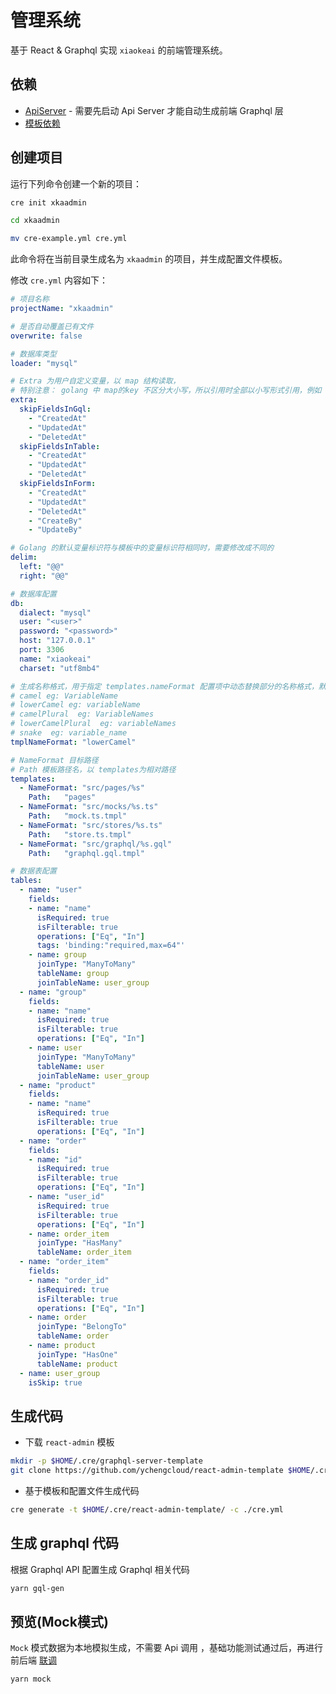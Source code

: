 # 管理系统

基于 React & Graphql 实现 `xiaokeai` 的前端管理系统。

## 依赖

- [ApiServer](tutorial-api.md) - 需要先启动 Api Server 才能自动生成前端 Graphql 层
- [模板依赖](templates-react-admin?id=安装依赖)

## 创建项目

运行下列命令创建一个新的项目：

```bash
cre init xkaadmin

cd xkaadmin

mv cre-example.yml cre.yml
```

此命令将在当前目录生成名为 `xkaadmin` 的项目，并生成配置文件模板。

修改 `cre.yml` 内容如下：

```yaml
# 项目名称
projectName: "xkaadmin"

# 是否自动覆盖已有文件
overwrite: false

# 数据库类型
loader: "mysql"

# Extra 为用户自定义变量，以 map 结构读取，
# 特别注意： golang 中 map的key 不区分大小写，所以引用时全部以小写形式引用，例如 ： .Extra.pkgpath
extra:
  skipFieldsInGql: 
    - "CreatedAt"
    - "UpdatedAt"
    - "DeletedAt"
  skipFieldsInTable: 
    - "CreatedAt"
    - "UpdatedAt"
    - "DeletedAt"
  skipFieldsInForm: 
    - "CreatedAt"
    - "UpdatedAt"
    - "DeletedAt"
    - "CreateBy"
    - "UpdateBy"

# Golang 的默认变量标识符与模板中的变量标识符相同时，需要修改成不同的
delim:
  left: "@@"
  right: "@@"

# 数据库配置
db:
  dialect: "mysql"
  user: "<user>"
  password: "<password>"
  host: "127.0.0.1"
  port: 3306
  name: "xiaokeai"
  charset: "utf8mb4"

# 生成名称格式，用于指定 templates.nameFormat 配置项中动态替换部分的名称格式，默认使用数据库表名相同的格式，可选值如下：
# camel eg: VariableName
# lowerCamel eg: variableName
# camelPlural  eg: VariableNames
# lowerCamelPlural  eg: variableNames
# snake  eg: variable_name
tmplNameFormat: "lowerCamel"

# NameFormat 目标路径
# Path 模板路径名，以 templates为相对路径
templates:
  - NameFormat: "src/pages/%s"
    Path:   "pages"
  - NameFormat: "src/mocks/%s.ts"
    Path:   "mock.ts.tmpl"
  - NameFormat: "src/stores/%s.ts"
    Path:   "store.ts.tmpl"
  - NameFormat: "src/graphql/%s.gql"
    Path:   "graphql.gql.tmpl"

# 数据表配置
tables:
  - name: "user"
    fields:
    - name: "name"
      isRequired: true
      isFilterable: true
      operations: ["Eq", "In"]
      tags: 'binding:"required,max=64"'
    - name: group
      joinType: "ManyToMany"
      tableName: group  
      joinTableName: user_group
  - name: "group"
    fields:
    - name: "name"
      isRequired: true
      isFilterable: true
      operations: ["Eq", "In"]
    - name: user
      joinType: "ManyToMany"
      tableName: user  
      joinTableName: user_group
  - name: "product"
    fields:
    - name: "name"
      isRequired: true
      isFilterable: true
      operations: ["Eq", "In"]  
  - name: "order"
    fields:
    - name: "id"
      isRequired: true
      isFilterable: true
      operations: ["Eq", "In"]
    - name: "user_id"
      isRequired: true
      isFilterable: true
      operations: ["Eq", "In"]
    - name: order_item
      joinType: "HasMany"
      tableName: order_item
  - name: "order_item"
    fields:
    - name: "order_id"
      isRequired: true
      isFilterable: true
      operations: ["Eq", "In"]
    - name: order
      joinType: "BelongTo"
      tableName: order
    - name: product
      joinType: "HasOne"
      tableName: product
  - name: user_group
    isSkip: true  
```

## 生成代码

- 下载 `react-admin` 模板

```bash
mkdir -p $HOME/.cre/graphql-server-template
git clone https://github.com/ychengcloud/react-admin-template $HOME/.cre/react-admin-template

```

- 基于模板和配置文件生成代码

```bash
cre generate -t $HOME/.cre/react-admin-template/ -c ./cre.yml
```

## 生成 graphql 代码
根据 Graphql API 配置生成 Graphql 相关代码

```bash
yarn gql-gen
```

## 预览(Mock模式)

`Mock` 模式数据为本地模拟生成，不需要 Api 调用 ，基础功能测试通过后，再进行前后端 [联调](tutorial-integrated.md)

```bash
yarn mock 
```
